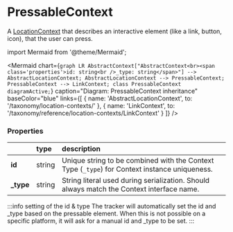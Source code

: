# PressableContext

A [LocationContext](/taxonomy/reference/location-contexts/overview.md) that describes an interactive element (like a link, button, icon), that the user can press.

import Mermaid from '@theme/Mermaid';

<Mermaid chart={`
	graph LR
		AbstractContext["AbstractContext<br><span class='properties'>id: string<br />_type: string</span>"] --> AbstractLocationContext;
        AbstractLocationContext --> PressableContext;
        PressableContext --> LinkContext;
    class PressableContext diagramActive;
`} 
  caption="Diagram: PressableContext inheritance" 
  baseColor="blue" 
  links={[
    { name: 'AbstractLocationContext', to: '/taxonomy/location-contexts/' },
    { name: 'LinkContext', to: '/taxonomy/reference/location-contexts/LinkContext' }
  ]}
/>

### Properties
|           | type        | description
| :--       | :--         | :--           
| **id**    | string      | Unique string to be combined with the Context Type (`_type`) for Context instance uniqueness.
| **_type** | string      | String literal used during serialization. Should always match the Context interface name.

:::info setting of the id & type
The tracker will automatically set the id and _type based on the pressable element. When this is not possible on a specific platform, it will ask for a manual id and _type to be set.
:::